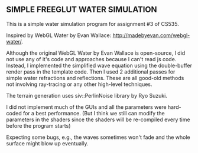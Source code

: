 ## SIMPLE FREEGLUT WATER SIMULATION

This is a simple water simulation program for assignment #3 of CS535.

Inspired by WebGL Water by Evan Wallace: http://madebyevan.com/webgl-water/.

Although the original WebGL Water by Evan Wallace is open-source,
I did not use any of it's code and approaches because I can't read js code.
Instead, I implemented the simplified wave equation using the double-buffer render pass in the template code.
Then I used 2 additional passes for simple water refractions and reflections.
These are all good-old methods not involving ray-tracing or any other high-level techniques.

The terrain generation uses siv::PerlinNoise library by Ryo Suzuki.

I did not implement much of the GUIs and all the parameters were hard-coded for a best performance.
(But I think we still can modify the parameters in the shaders since the shaders will be re-compiled every time before the program starts)

Expecting some bugs, e.g., the waves sometimes won't fade and the whole surface might blow up eventually.
